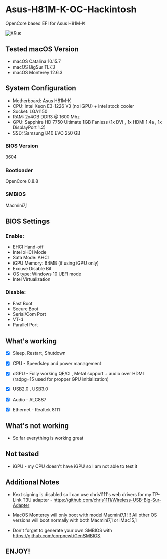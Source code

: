 # Asus-H81M-K-OC-Hackintosh

OpenCore based EFI for Asus H81M-K


![ASus](https://user-images.githubusercontent.com/93620854/213602398-cd8d3cd7-991e-466b-beeb-ee048b02e671.png)



## Tested macOS Version

- macOS Catalina 10.15.7
- macOS BigSur 11.7.3
- macOS Monterey 12.6.3


## System Configuration


- Motherboard:  Asus H81M-K 
- CPU: Intel Xeon E3-1226 V3 (no iGPU) + intel stock cooler
- Socket: LGA1150
- RAM: 2x4GB DDR3 @ 1600 Mhz
- GPU: Sapphire HD 7750 Ultimate 1GB Fanless (1x DVI , 1x HDMI 1.4a , 1x DisplayPort 1.2)
- SSD: Samsung 840 EVO 250 GB


### BIOS Version

3604

 
### Bootloader

OpenCore 0.8.8


### SMBIOS

Macmini7,1


## BIOS Settings
 

### Enable:

 
- EHCI Hand-off
- Intel xHCI Mode
- Sata Mode: AHCI
- iGPU Memory: 64MB (if using iGPU only)
- Excuse Disable Bit
- OS type: Windows 10 UEFI mode
- Intel Virtualization

 

### Disable:

- Fast Boot
- Secure Boot
- Serial/Com Port
- VT-d
- Parallel Port


## What's working

 - [x] Sleep, Restart, Shutdown
 
 - [x] CPU - Speedstep and power management

 - [x] dGPU - Fully working QE/CI , Metal support + audio over HDMI (radpg=15 used for propper GPU initialization) 
 
 - [x] USB2.0 , USB3.0
 
 - [x] Audio - ALC887
 
 - [x] Ethernet - Realtek 8111
 


## What's not working

- So far everything is working great

## Not tested

- iGPU - my CPU doesn't have iGPU so I am not able to test it



## Additional Notes

- Kext signing is disabled so I can use chris1111's web drivers for my TP-Link T3U adapter - https://github.com/chris1111/Wireless-USB-Big-Sur-Adapter

- MacOS Monterey will only boot with model Macmini7,1 !!! All other OS versions will boot normally with both Macmini7,1 or iMac15,1

- Don't forget to generate your own SMBIOS with https://github.com/corpnewt/GenSMBIOS. 

## ENJOY!
